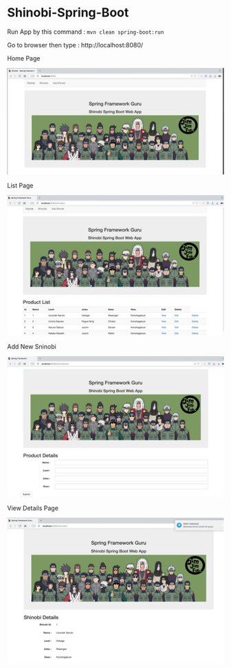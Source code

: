 # Shinobi-Spring-Boot

Run App  by this command : `mvn clean spring-boot:run`

Go to browser then type : http://localhost:8080/

Home Page

![Home Page](img/home.png "Home Page")

List Page

![List Page](img/list.png "List Page")

Add New Sninobi

![Add New Page](img/new.png "Add New Page")

View Details Page

![View Details Page](img/details.png "View Details Page")
